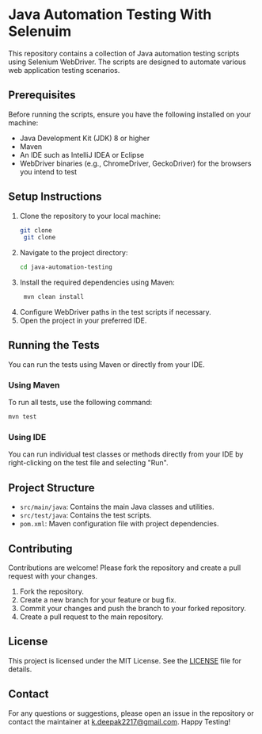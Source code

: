 # Java Automation Testing With Selenuim
This repository contains a collection of Java automation testing scripts using Selenium WebDriver. The scripts are designed to automate various web application testing scenarios.
## Prerequisites
Before running the scripts, ensure you have the following installed on your machine:
- Java Development Kit (JDK) 8 or higher
- Maven
- An IDE such as IntelliJ IDEA or Eclipse
- WebDriver binaries (e.g., ChromeDriver, GeckoDriver) for the browsers you intend to test
## Setup Instructions
1. Clone the repository to your local machine:
   ```bash
   git clone
    git clone

2. Navigate to the project directory:
   ```bash
   cd java-automation-testing
   ```
3. Install the required dependencies using Maven:
   ```bash
    mvn clean install
    ```
4. Configure WebDriver paths in the test scripts if necessary.
5. Open the project in your preferred IDE.
## Running the Tests
You can run the tests using Maven or directly from your IDE.
### Using Maven
To run all tests, use the following command:
```bash
mvn test
```
### Using IDE
You can run individual test classes or methods directly from your IDE by right-clicking on the test file and selecting "Run".
## Project Structure
- `src/main/java`: Contains the main Java classes and utilities.
- `src/test/java`: Contains the test scripts.
- `pom.xml`: Maven configuration file with project dependencies.
## Contributing
Contributions are welcome! Please fork the repository and create a pull request with your changes.
1. Fork the repository.
2. Create a new branch for your feature or bug fix.
3. Commit your changes and push the branch to your forked repository.
4. Create a pull request to the main repository.
## License
This project is licensed under the MIT License. See the [LICENSE](LICENSE) file for details.
## Contact
For any questions or suggestions, please open an issue in the repository or contact the maintainer at [k.deepak2217@gmail.com](mailto:k.deepak2217@gmail.com). 
Happy Testing!